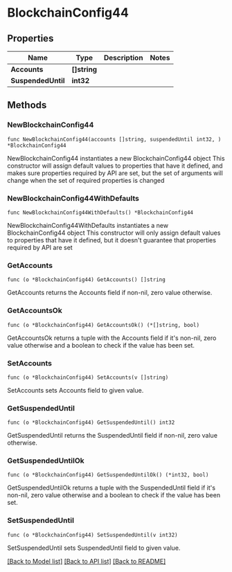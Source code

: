 # BlockchainConfig44

## Properties

Name | Type | Description | Notes
------------ | ------------- | ------------- | -------------
**Accounts** | **[]string** |  | 
**SuspendedUntil** | **int32** |  | 

## Methods

### NewBlockchainConfig44

`func NewBlockchainConfig44(accounts []string, suspendedUntil int32, ) *BlockchainConfig44`

NewBlockchainConfig44 instantiates a new BlockchainConfig44 object
This constructor will assign default values to properties that have it defined,
and makes sure properties required by API are set, but the set of arguments
will change when the set of required properties is changed

### NewBlockchainConfig44WithDefaults

`func NewBlockchainConfig44WithDefaults() *BlockchainConfig44`

NewBlockchainConfig44WithDefaults instantiates a new BlockchainConfig44 object
This constructor will only assign default values to properties that have it defined,
but it doesn't guarantee that properties required by API are set

### GetAccounts

`func (o *BlockchainConfig44) GetAccounts() []string`

GetAccounts returns the Accounts field if non-nil, zero value otherwise.

### GetAccountsOk

`func (o *BlockchainConfig44) GetAccountsOk() (*[]string, bool)`

GetAccountsOk returns a tuple with the Accounts field if it's non-nil, zero value otherwise
and a boolean to check if the value has been set.

### SetAccounts

`func (o *BlockchainConfig44) SetAccounts(v []string)`

SetAccounts sets Accounts field to given value.


### GetSuspendedUntil

`func (o *BlockchainConfig44) GetSuspendedUntil() int32`

GetSuspendedUntil returns the SuspendedUntil field if non-nil, zero value otherwise.

### GetSuspendedUntilOk

`func (o *BlockchainConfig44) GetSuspendedUntilOk() (*int32, bool)`

GetSuspendedUntilOk returns a tuple with the SuspendedUntil field if it's non-nil, zero value otherwise
and a boolean to check if the value has been set.

### SetSuspendedUntil

`func (o *BlockchainConfig44) SetSuspendedUntil(v int32)`

SetSuspendedUntil sets SuspendedUntil field to given value.



[[Back to Model list]](../README.md#documentation-for-models) [[Back to API list]](../README.md#documentation-for-api-endpoints) [[Back to README]](../README.md)


